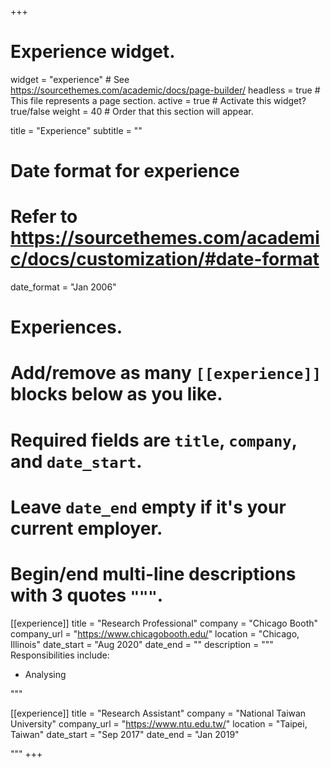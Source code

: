 +++
# Experience widget.
widget = "experience"  # See https://sourcethemes.com/academic/docs/page-builder/
headless = true  # This file represents a page section.
active = true  # Activate this widget? true/false
weight = 40  # Order that this section will appear.

title = "Experience"
subtitle = ""

# Date format for experience
#   Refer to https://sourcethemes.com/academic/docs/customization/#date-format
date_format = "Jan 2006"

# Experiences.
#   Add/remove as many `[[experience]]` blocks below as you like.
#   Required fields are `title`, `company`, and `date_start`.
#   Leave `date_end` empty if it's your current employer.
#   Begin/end multi-line descriptions with 3 quotes `"""`.
[[experience]]
  title = "Research Professional"
  company = "Chicago Booth"
  company_url = "https://www.chicagobooth.edu/"
  location = "Chicago, Illinois"
  date_start = "Aug 2020"
  date_end = ""
  description = """
  Responsibilities include:
  
  * Analysing
  
  """

[[experience]]
  title = "Research Assistant"
  company = "National Taiwan University"
  company_url = "https://www.ntu.edu.tw/"
  location = "Taipei, Taiwan"
  date_start = "Sep 2017"
  date_end = "Jan 2019"
 
  """
+++
